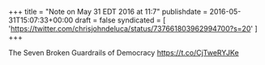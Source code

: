 +++
title = "Note on May 31 EDT 2016 at 11:7"
publishdate = 2016-05-31T15:07:33+00:00
draft = false
syndicated = [ 'https://twitter.com/chrisjohndeluca/status/737661803962994700?s=20' ]
+++

The Seven Broken Guardrails of Democracy https://t.co/CjTweRYJKe
